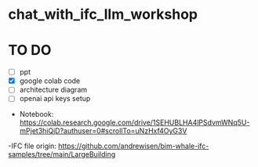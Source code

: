 # chat_with_ifc_llm_workshop

# TO DO
- [ ] ppt
- [X] google colab code
- [ ] architecture diagram
- [ ] openai api keys setup

- Notebook:
https://colab.research.google.com/drive/1SEHUBLHA4lPSdvmWNq5U-mPjet3hiQjD?authuser=0#scrollTo=uNzHxf4OyG3V

-IFC file origin:
https://github.com/andrewisen/bim-whale-ifc-samples/tree/main/LargeBuilding